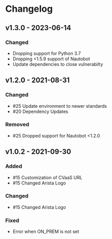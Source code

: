 # Changelog

## v1.3.0 - 2023-06-14

### Changed

- Dropping support for Python 3.7
- Dropping <1.5.9 support of Nautobot
- Update dependencies to close vulnerabilty

## v1.2.0 - 2021-08-31

### Changed

- #25 Update environment to newer standards
- #20 Dependency Updates

### Removed

- #25 Dropped support for Nautobot <1.2.0

## v1.0.2 - 2021-09-30

### Added

- #15 Customization of CVaaS URL
- #15 Changed Arista Logo

### Changed

- #15 Changed Arista Logo

### Fixed

- Error when ON_PREM is not set
